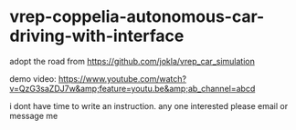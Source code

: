 # vrep-coppelia-autonomous-car-driving-with-interface

adopt the road from https://github.com/jokla/vrep_car_simulation 

demo video: https://www.youtube.com/watch?v=QzG3saZDJ7w&amp;feature=youtu.be&amp;ab_channel=abcd 

i dont have time to write an instruction. any one interested please email or message me
